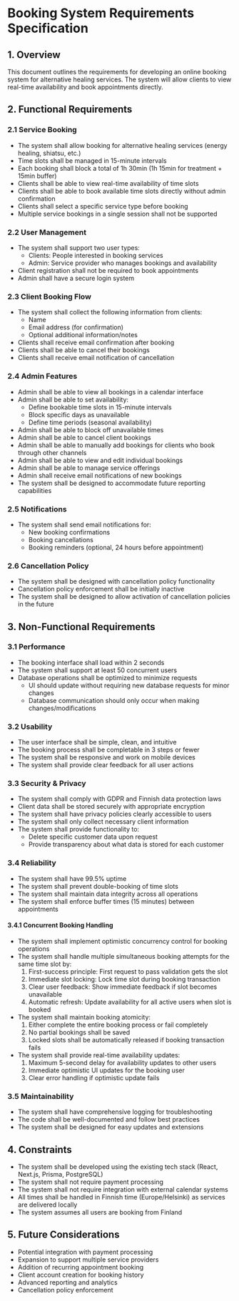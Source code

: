 # Booking System Requirements Specification

## 1. Overview
This document outlines the requirements for developing an online booking system for alternative healing services. The system will allow clients to view real-time availability and book appointments directly.

## 2. Functional Requirements

### 2.1 Service Booking
- The system shall allow booking for alternative healing services (energy healing, shiatsu, etc.)
- Time slots shall be managed in 15-minute intervals
- Each booking shall block a total of 1h 30min (1h 15min for treatment + 15min buffer)
- Clients shall be able to view real-time availability of time slots
- Clients shall be able to book available time slots directly without admin confirmation
- Clients shall select a specific service type before booking
- Multiple service bookings in a single session shall not be supported

### 2.2 User Management
- The system shall support two user types:
  - Clients: People interested in booking services
  - Admin: Service provider who manages bookings and availability
- Client registration shall not be required to book appointments
- Admin shall have a secure login system

### 2.3 Client Booking Flow
- The system shall collect the following information from clients:
  - Name
  - Email address (for confirmation)
  - Optional additional information/notes
- Clients shall receive email confirmation after booking
- Clients shall be able to cancel their bookings
- Clients shall receive email notification of cancellation

### 2.4 Admin Features
- Admin shall be able to view all bookings in a calendar interface
- Admin shall be able to set availability:
  - Define bookable time slots in 15-minute intervals
  - Block specific days as unavailable
  - Define time periods (seasonal availability)
- Admin shall be able to block off unavailable times
- Admin shall be able to cancel client bookings
- Admin shall be able to manually add bookings for clients who book through other channels
- Admin shall be able to view and edit individual bookings
- Admin shall be able to manage service offerings
- Admin shall receive email notifications of new bookings
- The system shall be designed to accommodate future reporting capabilities

### 2.5 Notifications
- The system shall send email notifications for:
  - New booking confirmations
  - Booking cancellations
  - Booking reminders (optional, 24 hours before appointment)

### 2.6 Cancellation Policy
- The system shall be designed with cancellation policy functionality
- Cancellation policy enforcement shall be initially inactive
- The system shall be designed to allow activation of cancellation policies in the future

## 3. Non-Functional Requirements

### 3.1 Performance
- The booking interface shall load within 2 seconds
- The system shall support at least 50 concurrent users
- Database operations shall be optimized to minimize requests
  - UI should update without requiring new database requests for minor changes
  - Database communication should only occur when making changes/modifications

### 3.2 Usability
- The user interface shall be simple, clean, and intuitive
- The booking process shall be completable in 3 steps or fewer
- The system shall be responsive and work on mobile devices
- The system shall provide clear feedback for all user actions

### 3.3 Security & Privacy
- The system shall comply with GDPR and Finnish data protection laws
- Client data shall be stored securely with appropriate encryption
- The system shall have privacy policies clearly accessible to users
- The system shall only collect necessary client information
- The system shall provide functionality to:
  - Delete specific customer data upon request
  - Provide transparency about what data is stored for each customer

### 3.4 Reliability
- The system shall have 99.5% uptime
- The system shall prevent double-booking of time slots
- The system shall maintain data integrity across all operations
- The system shall enforce buffer times (15 minutes) between appointments

#### 3.4.1 Concurrent Booking Handling
- The system shall implement optimistic concurrency control for booking operations
- The system shall handle multiple simultaneous booking attempts for the same time slot by:
  1. First-success principle: First request to pass validation gets the slot
  2. Immediate slot locking: Lock time slot during booking transaction
  3. Clear user feedback: Show immediate feedback if slot becomes unavailable
  4. Automatic refresh: Update availability for all active users when slot is booked
- The system shall maintain booking atomicity:
  1. Either complete the entire booking process or fail completely
  2. No partial bookings shall be saved
  3. Locked slots shall be automatically released if booking transaction fails
- The system shall provide real-time availability updates:
  1. Maximum 5-second delay for availability updates to other users
  2. Immediate optimistic UI updates for the booking user
  3. Clear error handling if optimistic update fails

### 3.5 Maintainability
- The system shall have comprehensive logging for troubleshooting
- The code shall be well-documented and follow best practices
- The system shall be designed for easy updates and extensions

## 4. Constraints
- The system shall be developed using the existing tech stack (React, Next.js, Prisma, PostgreSQL)
- The system shall not require payment processing
- The system shall not require integration with external calendar systems
- All times shall be handled in Finnish time (Europe/Helsinki) as services are delivered locally
- The system assumes all users are booking from Finland

## 5. Future Considerations
- Potential integration with payment processing
- Expansion to support multiple service providers
- Addition of recurring appointment booking
- Client account creation for booking history
- Advanced reporting and analytics
- Cancellation policy enforcement 